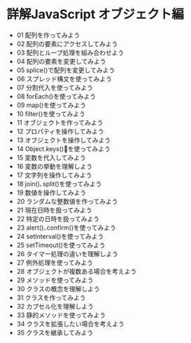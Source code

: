 # 詳解JavaScript オブジェクト編
- 01 配列を作ってみよう
- 02 配列の要素にアクセスしてみよう
- 03 配列とループ処理を組み合わせよう 
- 04 配列の要素を変更してみよう
- 05 splice()で配列を変更してみよう
- 06 スプレッド構文を使ってみよう 
- 07 分割代入を使ってみよう
- 08 forEach()を使ってみよう
- 09 map()を使ってみよう
- 10 filter()を使ってみよう
- 11 オブジェクトを作ってみよう
- 12 プロパティを操作してみよう
- 13 オブジェクトを操作してみよう
- 14 Object.keys()を使ってみよう
- 15 変数を代入してみよう 
- 16 変数の挙動を理解しよう
- 17 文字列を操作してみよう
- 18 join()､split()を使ってみよう 
- 19 数値を操作してみよう 
- 20 ランダムな整数値を作ってみよう 
- 21 現在日時を扱ってみよう 
- 22 特定の日時を扱ってみよう 
- 23 alert()､confirm()を使ってみよう  
- 24 setInterval()を使ってみよう 
- 25 setTimeout()を使ってみよう 
- 26 タイマー処理の違いを理解しよう 
- 27 例外処理を使ってみよう 
- 28 オブジェクトが複数ある場合を考えよう  
- 29 メソッドを使ってみよう 
- 30 クラスの概念を理解しよう  
- 31 クラスを作ってみよう  
- 32 カプセル化を理解しよう   
- 33 静的メソッドを使ってみよう  
- 34 クラスを拡張したい場合を考えよう  
- 35 クラスを継承してみよう